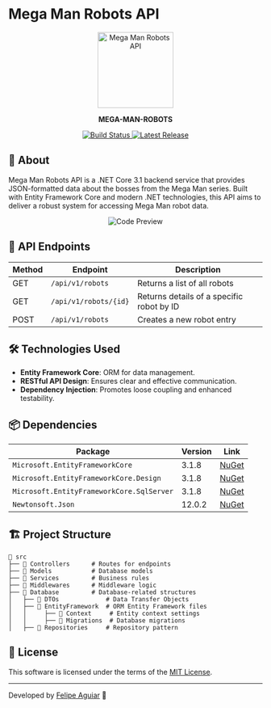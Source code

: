 # Mega Man Robots API

<p align="center">
  <img src="./_docs/assets/icon.png" alt="Mega Man Robots API" width="150" />
</p>

<p align="center">
  <strong>MEGA-MAN-ROBOTS</strong>
</p>

<p align="center">
  <a href="https://github.com/felipeAguiarCode/MegaApiDotnetCore/actions/workflows/build.yml">
    <img src="https://github.com/felipeAguiarCode/MegaApiDotnetCore/actions/workflows/build.yml/badge.svg" alt="Build Status" />
  </a>
  <a href="https://github.com/felipeAguiarCode/MegaApiDotnetCore/releases/latest">
    <img src="https://img.shields.io/github/v/release/felipeAguiarCode/MegaApiDotnetCore" alt="Latest Release" />
  </a>
</p>

## 📖 About

Mega Man Robots API is a .NET Core 3.1 backend service that provides JSON-formatted data about the bosses from the Mega Man series. Built with Entity Framework Core and modern .NET technologies, this API aims to deliver a robust system for accessing Mega Man robot data.

<p align="center">
  <img src="./_docs/assets/carbon.png" alt="Code Preview" />
</p>

## 🚀 API Endpoints

| Method | Endpoint            | Description                           |
|--------|--------------------|-----------------------------------|
| GET    | `/api/v1/robots`   | Returns a list of all robots     |
| GET    | `/api/v1/robots/{id}` | Returns details of a specific robot by ID |
| POST   | `/api/v1/robots`   | Creates a new robot entry       |

## 🛠️ Technologies Used

- **Entity Framework Core**: ORM for data management.
- **RESTful API Design**: Ensures clear and effective communication.
- **Dependency Injection**: Promotes loose coupling and enhanced testability.

## 📦 Dependencies

| Package | Version | Link |
|---------|---------|------|
| `Microsoft.EntityFrameworkCore` | 3.1.8 | [NuGet](https://www.nuget.org/packages/Microsoft.EntityFrameworkCore/3.1.8) |
| `Microsoft.EntityFrameworkCore.Design` | 3.1.8 | [NuGet](https://www.nuget.org/packages/Microsoft.EntityFrameworkCore.Design/3.1.8) |
| `Microsoft.EntityFrameworkCore.SqlServer` | 3.1.8 | [NuGet](https://www.nuget.org/packages/Microsoft.EntityFrameworkCore.SqlServer/3.1.8) |
| `Newtonsoft.Json` | 12.0.2 | [NuGet](https://www.nuget.org/packages/Newtonsoft.Json/12.0.2) |

## 🏗️ Project Structure

```
📂 src
├── 📂 Controllers      # Routes for endpoints
├── 📂 Models           # Database models
├── 📂 Services         # Business rules
├── 📂 Middlewares      # Middleware logic
├── 📂 Database         # Database-related structures
│   ├── 📂 DTOs             # Data Transfer Objects
│   ├── 📂 EntityFramework  # ORM Entity Framework files
│   │     ├── 📂 Context     # Entity context settings
│   │     ├── 📂 Migrations  # Database migrations
│   ├── 📂 Repositories     # Repository pattern
```

## 📜 License

This software is licensed under the terms of the [MIT License](LICENSE).

---

Developed by [Felipe Aguiar](https://github.com/felipeAguiarCode) 🚀
